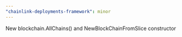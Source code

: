 ```yaml
---
"chainlink-deployments-framework": minor
---
```


New blockchain.AllChains() and NewBlockChainFromSlice constructor
